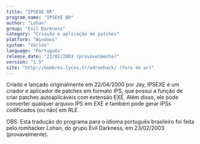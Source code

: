 ```yaml
---
title: "IPSEXE BR"
program_name: "IPSEXE BR"
author: "Lohan"
group: "Evil Darkness"
category: "Criação e aplicação de patches"
platform: "Windows"
system: "Vários"
language: "Português"
release_date: "23/02/2003 (provavelmente)"
version: "1.5"
site: "http://membres.lycos.fr/edromhack/ (fora do ar)"
---
```

Criado e lançado originalmente em 22/04/2000 por Jay, IPSEXE é um criador e aplicador de patches em formato IPS, que possui a função de criar patches autoaplicáveis com extensão EXE. Além disso, ele pode converter qualquer arquivo IPS em EXE e também pode gerar IPSs codificados (ou não) em RLE.

OBS: Esta tradução do programa para o idioma português brasileiro foi feita pelo romhacker Lohan, do grupo Evil Darkness, em 23/02/2003 (provavelmente).
